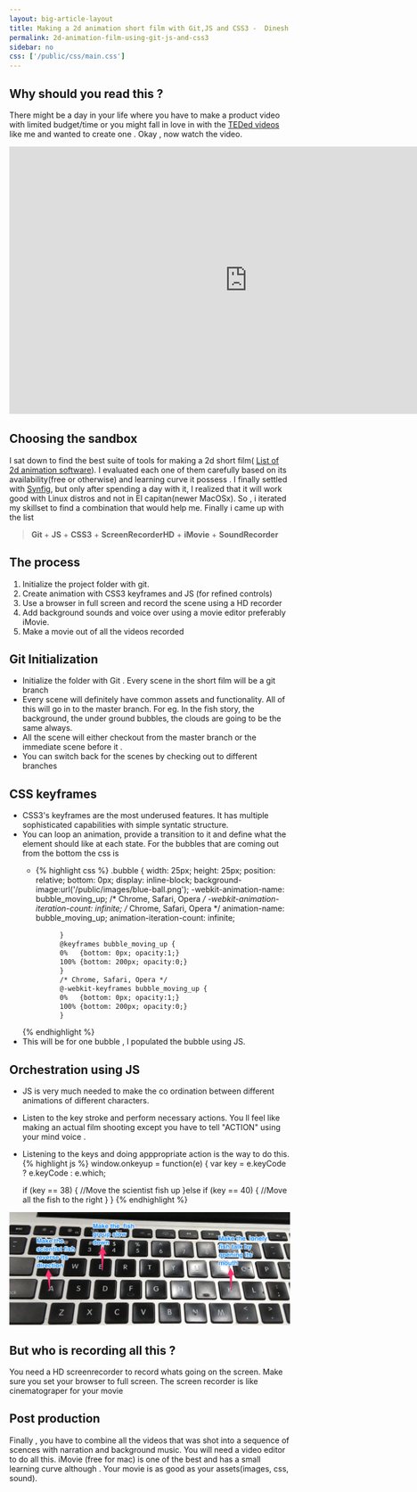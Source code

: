 ```yaml
---
layout: big-article-layout
title: Making a 2d animation short film with Git,JS and CSS3 -  Dinesh's logs
permalink: 2d-animation-film-using-git-js-and-css3
sidebar: no
css: ['/public/css/main.css']
---
```



## Why should you read this ?
There might be a day in your life where you have to make a product video with limited budget/time or you might fall in love in with the <a href="https://www.youtube.com/channel/UCsooa4yRKGN_zEE8iknghZA">TEDed videos</a> like me and wanted to create one . Okay , now watch the video.
<div class="video-holder">
<iframe width="853" height="480" src="https://www.youtube.com/embed/KzFiTgHKAtk" frameborder="0" allowfullscreen></iframe>
</div>

## Choosing the sandbox
I sat down to find the best suite of tools for making a 2d short film(
<a href="https://en.wikipedia.org/wiki/List_of_2D_animation_software">List of 2d animation software</a>).
I evaluated each one of them carefully based on its availability(free or otherwise) and learning curve it possess . I finally settled with <a href="http://www.synfig.org/cms/">Synfig</a>, but only after spending a day with it, I realized that it will work good with Linux distros and not in El capitan(newer MacOSx).
So , i iterated my skillset to find a combination that would help me. Finally i came up with the list 

> <b> Git </b> + <b>JS</b> + <b>CSS3</b> + <b>ScreenRecorderHD</b> + <b>iMovie</b> + <b>SoundRecorder</b>

## The process

1. Initialize the project folder with git.
2. Create animation with CSS3 keyframes and JS (for refined controls)
3. Use a browser in full screen and record the scene using a HD recorder
4. Add background sounds and voice over using a movie editor preferably iMovie.
5. Make a movie out of all the videos recorded

## Git Initialization
 - Initialize the folder with Git . Every scene in the short film will be a git branch
 - Every scene will definitely have common assets and functionality. All of this will go in to the master branch. For eg. In the fish story,  the background, the under ground bubbles, the clouds are going to be the same always.
 - All the scene will either checkout from the master branch or the immediate scene before it .
 - You can switch back for the scenes by checking out to different branches 

## CSS keyframes
 - CSS3's keyframes are the most underused features. It has multiple sophisticated capabilities with simple 
   syntatic structure. 
 - You can loop an animation, provide a transition to it and define what the element should like at each state.  For the bubbles that are coming out from the bottom the css is 
	- {% highlight css %} 
			.bubble {
				width: 25px;
				height: 25px;
				position: relative;
				bottom: 0px;
				display: inline-block;
				background-image:url('/public/images/blue-ball.png');
				-webkit-animation-name: bubble_moving_up; /* Chrome, Safari, Opera */
				-webkit-animation-iteration-count: infinite; /* Chrome, Safari, Opera */
				animation-name: bubble_moving_up;
				animation-iteration-count: infinite;

				}
				@keyframes bubble_moving_up {
				0%   {bottom: 0px; opacity:1;}
				100% {bottom: 200px; opacity:0;}
				}
				/* Chrome, Safari, Opera */
				@-webkit-keyframes bubble_moving_up {
				0%   {bottom: 0px; opacity:1;}
				100% {bottom: 200px; opacity:0;}
				}
   {% endhighlight %}
- This will be for one bubble , I populated the bubble using JS.
			 	<div id="bubble-holder">
					</div>
<div></div>


## Orchestration using JS
- JS is very much needed to make the co ordination between different animations of different characters.
- Listen to the key stroke and perform necessary actions. You ll feel like making an actual film shooting except you have to tell "ACTION" using your mind voice .
- Listening to the keys and doing apppropriate action is the way to do this. 
{% highlight js %}
window.onkeyup = function(e) {
  var key = e.keyCode ? e.keyCode : e.which;

  if (key == 38) {
      //Move the scientist fish up
  }else if (key == 40) {
      //Move all the fish to the right
  }
}
{% endhighlight %}


<div>
	<center>
		<img src="/public/images/keys-binding.jpg" class="inline-image keyboard-strokes-image" />
	</center>
</div>


## But who is recording all this ?

You need a HD screenrecorder to record whats going on the screen. Make sure you set your browser to full screen. The screen recorder is like cinematograper for your movie

## Post production 
Finally , you have to combine all the videos that was shot into a sequence of scences with narration and background music. 
You will need a video editor to do all this. iMovie (free for mac) is one of the best and has a small learning curve although .
Your movie is as good as your assets(images, css, sound).










